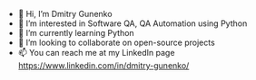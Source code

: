 - 👋 Hi, I’m Dmitry Gunenko
- 👀 I’m interested in Software QA, QA Automation using Python
- 🌱 I’m currently learning Python
- 💞️ I’m looking to collaborate on open-source projects
- 📫 You can reach me at my LinkedIn page https://www.linkedin.com/in/dmitry-gunenko/

<!---
dgunenko/dgunenko is a ✨ special ✨ repository because its `README.md` (this file) appears on your GitHub profile.
You can click the Preview link to take a look at your changes.
--->
